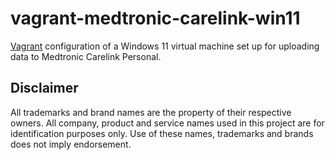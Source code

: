 # vagrant-medtronic-carelink-win11

[Vagrant](https://www.vagrantup.com/) configuration of a Windows 11 virtual machine
set up for uploading data to Medtronic Carelink Personal.

## Disclaimer

All trademarks and brand names are the property of their respective owners. All company, product and service names used in this project are for identification purposes only. Use of these names, trademarks and brands does not imply endorsement.
